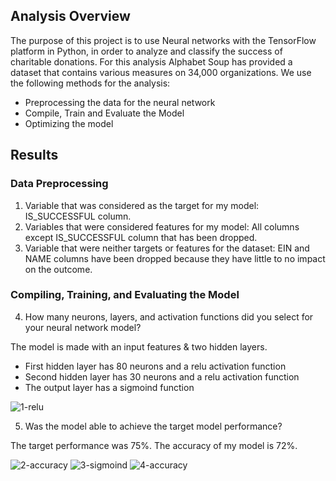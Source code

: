 ## Analysis Overview

The purpose of this project is to use Neural networks with the TensorFlow platform in Python, in order to analyze and classify the success of charitable donations. For this analysis Alphabet Soup  has provided a dataset that contains various measures on 34,000 organizations. 
We use the following methods for the analysis:
- Preprocessing the data for the neural network
- Compile, Train and Evaluate the Model
- Optimizing the model

## Results

### Data Preprocessing

1. Variable that was considered as the target for my model: IS_SUCCESSFUL column.
2. Variables that were considered features for my model:  All columns except IS_SUCCESSFUL column that has been dropped. 
3. Variable that were neither targets or features for the dataset: EIN and NAME columns have been dropped because they have little to no impact on the outcome.

### Compiling, Training, and Evaluating the Model

4. How many neurons, layers, and activation functions did you select for your neural network model?

The model is made with an input features & two hidden layers. 
- First hidden layer has 80 neurons and a relu activation function
- Second hidden layer has 30 neurons and a relu activation function
- The output layer has a sigmoind function

<img src="https://i.ibb.co/W2kn1dd/1-relu.png" alt="1-relu" border="0"> 

5. Was the model able to achieve the target model performance?

The target performance was 75%. The accuracy of my model is 72%. 

<img src="https://i.ibb.co/VTDJ02L/2-accuracy.png" alt="2-accuracy" border="0">



<img src="https://i.ibb.co/JBySPSY/3-sigmoind.png" alt="3-sigmoind" border="0">


<img src="https://i.ibb.co/txm8FDG/4-accuracy.png" alt="4-accuracy" border="0">
